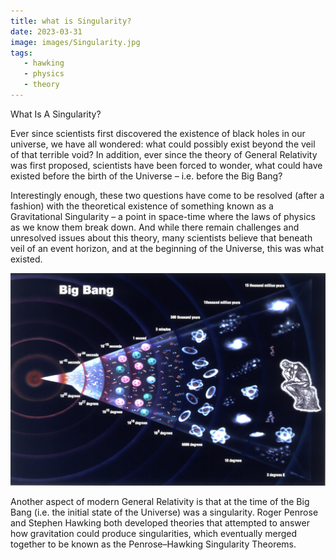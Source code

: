 ```yaml
---
title: what is Singularity?
date: 2023-03-31
image: images/Singularity.jpg
tags:
   - hawking
   - physics 
   - theory
---
```


What Is A Singularity?

Ever since scientists first discovered the existence of black holes in our universe, we have all wondered: what could possibly exist beyond the veil of that terrible void? In addition, ever since the theory of General Relativity was first proposed, scientists have been forced to wonder, what could have existed before the birth of the Universe – i.e. before the Big Bang?

Interestingly enough, these two questions have come to be resolved (after a fashion) with the theoretical existence of something known as a Gravitational Singularity – a point in space-time where the laws of physics as we know them break down. And while there remain challenges and unresolved issues about this theory, many scientists believe that beneath veil of an event horizon, and at the beginning of the Universe, this was what existed.

<img src="https://raw.githubusercontent.com/Mehranalam/Mehranalam-v1.0/master/static/images/history.bigbang.jpg">

Another aspect of modern General Relativity is that at the time of the Big Bang (i.e. the initial state of the Universe) was a singularity. Roger Penrose and Stephen Hawking both developed theories that attempted to answer how gravitation could produce singularities, which eventually merged together to be known as the Penrose–Hawking Singularity Theorems.
